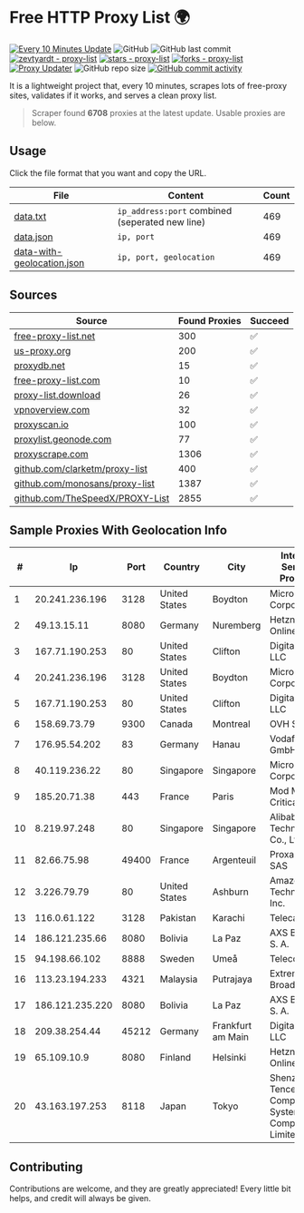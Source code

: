 
# Free HTTP Proxy List 🌍

[![Every 10 Minutes Update](https://github.com/mertguvencli/http-proxy-list/actions/workflows/main.yml/badge.svg?branch=main)](https://github.com/mertguvencli/http-proxy-list/actions/workflows/main.yml)
![GitHub](https://img.shields.io/github/license/mertguvencli/http-proxy-list)
![GitHub last commit](https://img.shields.io/github/last-commit/mertguvencli/http-proxy-list)
[![zevtyardt - proxy-list](https://img.shields.io/static/v1?label=zevtyardt&message=proxy-list&color=blue&logo=github)](https://github.com/zevtyardt/proxy-list "Go to GitHub repo")
[![stars - proxy-list](https://img.shields.io/github/stars/zevtyardt/proxy-list?style=social)](https://github.com/zevtyardt/proxy-list)
[![forks - proxy-list](https://img.shields.io/github/forks/zevtyardt/proxy-list?style=social)](https://github.com/zevtyardt/proxy-list)
[![Proxy Updater](https://github.com/zevtyardt/proxy-list/workflows/Proxy%20Updater/badge.svg)](https://github.com/zevtyardt/proxy-list/actions?query=workflow:"Proxy+Updater")
![GitHub repo size](https://img.shields.io/github/repo-size/zevtyardt/proxy-list)
[![GitHub commit activity](https://img.shields.io/github/commit-activity/m/zevtyardt/proxy-list?logo=commits)](https://github.com/zevtyardt/proxy-list/commits/main)

It is a lightweight project that, every 10 minutes, scrapes lots of free-proxy sites, validates if it works, and serves a clean proxy list.

> Scraper found **6708** proxies at the latest update. Usable proxies are below.

## Usage

Click the file format that you want and copy the URL.

|File|Content|Count|
|----|-------|-----|
|[data.txt](https://raw.githubusercontent.com/mertguvencli/http-proxy-list/main/proxy-list/data.txt)|`ip_address:port` combined (seperated new line)|469|
|[data.json](https://raw.githubusercontent.com/mertguvencli/http-proxy-list/main/proxy-list/data.json)|`ip, port`|469|
|[data-with-geolocation.json](https://raw.githubusercontent.com/mertguvencli/http-proxy-list/main/proxy-list/data-with-geolocation.json)|`ip, port, geolocation`|469|

## Sources

|Source|Found Proxies|Succeed|
|------|-------------|-------|
|[free-proxy-list.net](https://free-proxy-list.net)|300|✅|
|[us-proxy.org](https://www.us-proxy.org)|200|✅|
|[proxydb.net](http://proxydb.net)|15|✅|
|[free-proxy-list.com](https://free-proxy-list.com/?page=&port=&type%5B%5D=http&type%5B%5D=https&up_time=0&search=Search)|10|✅|
|[proxy-list.download](https://www.proxy-list.download/HTTP)|26|✅|
|[vpnoverview.com](https://vpnoverview.com/privacy/anonymous-browsing/free-proxy-servers)|32|✅|
|[proxyscan.io](https://www.proxyscan.io)|100|✅|
|[proxylist.geonode.com](https://proxylist.geonode.com/api/proxy-list?limit=300&page=1&sort_by=lastChecked&sort_type=desc&protocols=http,https)|77|✅|
|[proxyscrape.com](https://api.proxyscrape.com/v2/?request=displayproxies&protocol=http&timeout=10000&country=all&ssl=all&anonymity=all)|1306|✅|
|[github.com/clarketm/proxy-list](https://raw.githubusercontent.com/clarketm/proxy-list/master/proxy-list-raw.txt)|400|✅|
|[github.com/monosans/proxy-list](https://raw.githubusercontent.com/monosans/proxy-list/main/proxies/http.txt)|1387|✅|
|[github.com/TheSpeedX/PROXY-List](https://raw.githubusercontent.com/TheSpeedX/PROXY-List/master/http.txt)|2855|✅|


## Sample Proxies With Geolocation Info

|#|Ip|Port|Country|City|Internet Service Provider|
|-|--|----|-------|----|-------------------------|
|1|20.241.236.196|3128|United States|Boydton|Microsoft Corporation|
|2|49.13.15.11|8080|Germany|Nuremberg|Hetzner Online GmbH|
|3|167.71.190.253|80|United States|Clifton|DigitalOcean, LLC|
|4|20.241.236.196|3128|United States|Boydton|Microsoft Corporation|
|5|167.71.190.253|80|United States|Clifton|DigitalOcean, LLC|
|6|158.69.73.79|9300|Canada|Montreal|OVH SAS|
|7|176.95.54.202|83|Germany|Hanau|Vodafone GmbH|
|8|40.119.236.22|80|Singapore|Singapore|Microsoft Corporation|
|9|185.20.71.38|443|France|Paris|Mod Mission Critical LLC|
|10|8.219.97.248|80|Singapore|Singapore|Alibaba (US) Technology Co., Ltd.|
|11|82.66.75.98|49400|France|Argenteuil|Proxad / Free SAS|
|12|3.226.79.79|80|United States|Ashburn|Amazon Technologies Inc.|
|13|116.0.61.122|3128|Pakistan|Karachi|Telecard|
|14|186.121.235.66|8080|Bolivia|La Paz|AXS Bolivia S. A.|
|15|94.198.66.102|8888|Sweden|Umeå|Telecom3|
|16|113.23.194.233|4321|Malaysia|Putrajaya|Extreme Broadband|
|17|186.121.235.220|8080|Bolivia|La Paz|AXS Bolivia S. A.|
|18|209.38.254.44|45212|Germany|Frankfurt am Main|DigitalOcean, LLC|
|19|65.109.10.9|8080|Finland|Helsinki|Hetzner Online GmbH|
|20|43.163.197.253|8118|Japan|Tokyo|Shenzhen Tencent Computer Systems Company Limited|



## Contributing

Contributions are welcome, and they are greatly appreciated! Every
little bit helps, and credit will always be given.


